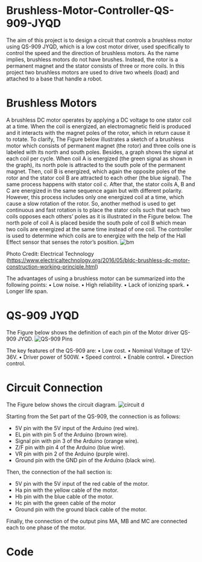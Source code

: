 # Brushless-Motor-Controller-QS-909-JYQD

The aim of this project is to design a circuit that controls a brushless motor using QS-909 JYQD, which is a low cost motor driver, used specifically to control the speed and the direction of brushless motors. As the name implies, brushless motors do not have brushes. Instead, the rotor is a permanent magnet and the stator consists of three or more coils. In this project two brushless motors are used to drive two wheels (load) and attached to a base that handle a robot.

# Brushless Motors

A brushless DC motor operates by applying a DC voltage to one stator coil at a time. When the coil is energized, an electromagnetic field is produced and it interacts with the magnet poles of the rotor, which in return cause it to rotate. To clarify, The Figure below illustrates a sketch of a brushless motor which consists of permanent magnet (the rotor) and three coils one is labeled with its north and south poles. Besides, a graph shows the signal at each coil per cycle. When coil A is energized (the green signal as shown in the graph), its north pole is attracted to the south pole of the permanent magnet. Then, coil B is energized, which again the opposite poles of the rotor and the stator coil B are attracted to each other (the blue signal). The same process happens with stator coil c. After that, the stator coils A, B and C are energized in the same sequence again but with different polarity. However, this process includes only one energized coil at a time, which cause a slow rotation of the rotor. So, another method is used to get continuous and fast rotation is to place the stator coils such that each two coils opposes each others’ poles as it is illustrated in the Figure below. The north pole of coil A is placed beside the south pole of coil B which mean two coils are energized at the same time instead of one coil. The controller is used to determine which coils are to energize with the help of the Hall Effect sensor that senses the rotor’s position.
![bm](https://user-images.githubusercontent.com/85955049/128512521-9d871b3d-bc69-4746-bc11-93d2cd3926c9.png)

Photo Credit: Electrical Technology (https://www.electricaltechnology.org/2016/05/bldc-brushless-dc-motor-construction-working-principle.html)

The advantages of using a brushless motor can be summarized into the following points:
•	Low noise.
•	High reliability.
•	Lack of ionizing spark.
•	Longer life span.  

# QS-909 JYQD

The Figure below shows the definition of each pin of the Motor driver QS-909 JYQD. 
![QS-909 Pins](https://user-images.githubusercontent.com/85955049/128512771-bbe99a52-8c32-4d2e-a0b1-2bd2333a4e95.png)

The key features of the QS-909 are:
•	Low cost.
•	Nominal Voltage of 12V-36V.
•	Driver power of 500W.
•	Speed control.
•	Enable control.
•	Direction control.

# Circuit Connection 

The Figure below shows the circuit diagram.
![circuit d](https://user-images.githubusercontent.com/85955049/128513026-dd0a12ae-cf93-4f4e-a58a-a6436a307587.png)

Starting from the Set part of the QS-909, the connection is as follows:
- 5V pin with the 5V input of the Arduino (red wire).
- EL pin with pin 5 of the Arduino (brown wire).
- Signal pin with pin 3 of the Arduino (orange wire).
- Z/F pin with pin 4 of the Arduino (blue wire).
- VR pin with pin 2 of the Arduino (purple wire).
- Ground pin with the GND pin of the Arduino (black wire).

Then, the connection of the hall section is:

- 5V pin with the 5V input of the red cable of the motor.
- Ha pin with the yellow cable of the motor.
- Hb pin with the blue cable of the motor.
- Hc pin with the green cable of the motor
- Ground pin with the ground black cable of the motor.

Finally, the connection of the output pins MA, MB and MC are connected each to one phase of the motor.

# Code 


